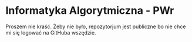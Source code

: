 # Informatyka Algorytmiczna - PWr

Proszem nie kraść.
Żeby nie było, repozytorjum jest publiczne bo nie chce mi się logować na GitHuba wszędzie.
